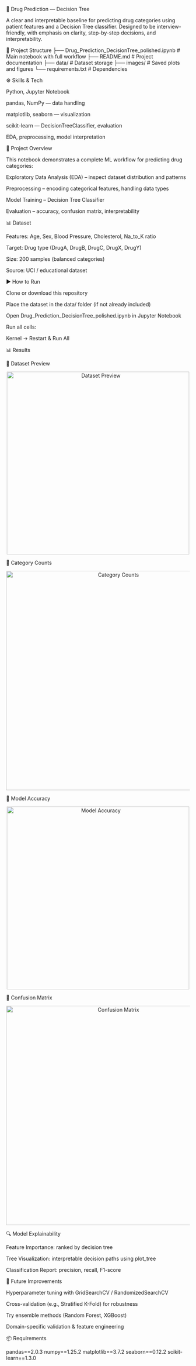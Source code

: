 💊 Drug Prediction — Decision Tree

A clear and interpretable baseline for predicting drug categories using patient features and a Decision Tree classifier. Designed to be interview-friendly, with emphasis on clarity, step-by-step decisions, and interpretability.

📂 Project Structure
├── Drug_Prediction_DecisionTree_polished.ipynb   # Main notebook with full workflow
├── README.md                                     # Project documentation
├── data/                                         # Dataset storage
├── images/                                       # Saved plots and figures
└── requirements.txt                              # Dependencies

⚙️ Skills & Tech

Python, Jupyter Notebook

pandas, NumPy — data handling

matplotlib, seaborn — visualization

scikit-learn — DecisionTreeClassifier, evaluation

EDA, preprocessing, model interpretation

📝 Project Overview

This notebook demonstrates a complete ML workflow for predicting drug categories:

Exploratory Data Analysis (EDA) – inspect dataset distribution and patterns

Preprocessing – encoding categorical features, handling data types

Model Training – Decision Tree Classifier

Evaluation – accuracy, confusion matrix, interpretability

📊 Dataset

Features: Age, Sex, Blood Pressure, Cholesterol, Na_to_K ratio

Target: Drug type (DrugA, DrugB, DrugC, DrugX, DrugY)

Size: 200 samples (balanced categories)

Source: UCI / educational dataset

▶️ How to Run

Clone or download this repository

Place the dataset in the data/ folder (if not already included)

Open Drug_Prediction_DecisionTree_polished.ipynb in Jupyter Notebook

Run all cells:

Kernel → Restart & Run All

📊 Results

🔹 Dataset Preview

<p align="center"> <img src="images/dataset_preview.png" width="500" alt="Dataset Preview"/> </p>

🔹 Category Counts

<p align="center"> <img src="images/category_counts.png" width="600" alt="Category Counts"/> </p>

🔹 Model Accuracy

<p align="center"> <img src="images/model_accuracy.png" width="500" alt="Model Accuracy"/> </p>

🔹 Confusion Matrix

<p align="center"> <img src="images/confusion_matrix.png" width="600" alt="Confusion Matrix"/> </p>
🔍 Model Explainability

Feature Importance: ranked by decision tree

Tree Visualization: interpretable decision paths using plot_tree

Classification Report: precision, recall, F1-score

🚀 Future Improvements

Hyperparameter tuning with GridSearchCV / RandomizedSearchCV

Cross-validation (e.g., Stratified K-Fold) for robustness

Try ensemble methods (Random Forest, XGBoost)

Domain-specific validation & feature engineering

📦 Requirements

pandas==2.0.3
numpy==1.25.2
matplotlib==3.7.2
seaborn==0.12.2
scikit-learn==1.3.0

